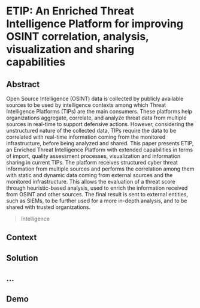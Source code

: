# ETIP: An Enriched Threat Intelligence Platform for improving OSINT correlation, analysis, visualization and sharing capabilities

## Abstract 
Open Source Intelligence (OSINT) data is collected by publicly available sources to be used by intelligence contexts among which Threat Intelligence Platforms (TIPs) are the main consumers. These platforms help organizations aggregate, correlate, and analyze threat data from multiple sources in real-time to support defensive actions. However, considering the unstructured nature of the collected data, TIPs require the data to be correlated with real-time information coming from the monitored infrastructure, before being analyzed and shared. This paper presents ETIP, an Enriched Threat Intelligence Platform with extended capabilities in terms of import, quality assessment processes, visualization and information sharing in current TIPs. The platform receives structured cyber threat information from multiple sources and performs the correlation among them with static and dynamic data coming from external sources and the monitored infrastructure. This allows the evaluation of a threat score through heuristic-based analysis, used to enrich the information received from OSINT and other sources. The final result is sent to external entities, such as SIEMs, to be further used for a more in-depth analysis, and to be shared with trusted organizations.

> Intelligence

## Context 

## Solution 

## ...

## Demo 
